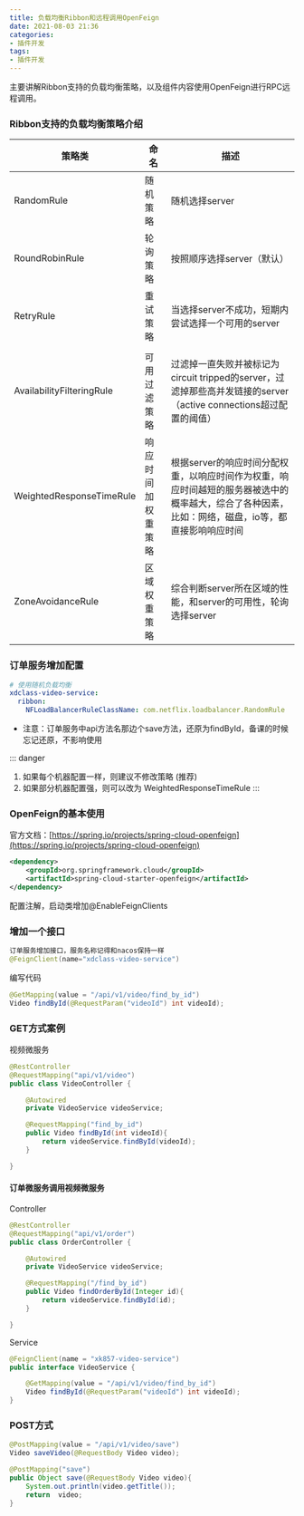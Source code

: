 ```yaml
---
title: 负载均衡Ribbon和远程调用OpenFeign
date: 2021-08-03 21:36
categories:
- 插件开发
tags:
- 插件开发
---
```


主要讲解Ribbon支持的负载均衡策略，以及组件内容使用OpenFeign进行RPC远程调用。
<!-- more -->

### Ribbon支持的负载均衡策略介绍


| 策略类                       | 命名        | 描述                                                                              |
|---------------------------|-----------|---------------------------------------------------------------------------------|
| RandomRule                | 随机策略      | 随机选择server                                                                      |
| RoundRobinRule            | 轮询策略      | 按照顺序选择server（默认）                                                                |
| RetryRule                 | 重试策略      | 当选择server不成功，短期内尝试选择一个可用的server                                                 |
|                           |           |                                                                                 |
| AvailabilityFilteringRule | 可用过滤策略    | 过滤掉一直失败并被标记为circuit tripped的server，过滤掉那些高并发链接的server（active connections超过配置的阈值） |
| WeightedResponseTimeRule  | 响应时间加权重策略 | 根据server的响应时间分配权重，以响应时间作为权重，响应时间越短的服务器被选中的概率越大，综合了各种因素，比如：网络，磁盘，io等，都直接影响响应时间   |
| ZoneAvoidanceRule         | 区域权重策略    | 综合判断server所在区域的性能，和server的可用性，轮询选择server                                        |




### 订单服务增加配置

```yaml
# 使用随机负载均衡
xdclass-video-service:
  ribbon:
    NFLoadBalancerRuleClassName: com.netflix.loadbalancer.RandomRule
```

- 注意：订单服务中api方法名那边个save方法，还原为findById，备课的时候忘记还原，不影响使用


::: danger
1. 如果每个机器配置一样，则建议不修改策略 (推荐)
2. 如果部分机器配置强，则可以改为 WeightedResponseTimeRule
:::



### OpenFeign的基本使用
官方文档：[https://spring.io/projects/spring-cloud-openfeign](https://spring.io/projects/spring-cloud-openfeign)
```xml
<dependency>
    <groupId>org.springframework.cloud</groupId>
    <artifactId>spring-cloud-starter-openfeign</artifactId>
</dependency>
```

配置注解，启动类增加@EnableFeignClients


### 增加一个接口

```java
订单服务增加接口，服务名称记得和nacos保持一样
@FeignClient(name="xdclass-video-service") 
```

编写代码

```java
@GetMapping(value = "/api/v1/video/find_by_id")
Video findById(@RequestParam("videoId") int videoId);
```


### GET方式案例

视频微服务

```java
@RestController
@RequestMapping("api/v1/video")
public class VideoController {

    @Autowired
    private VideoService videoService;

    @RequestMapping("find_by_id")
    public Video findById(int videoId){
        return videoService.findById(videoId);
    }

}
```

#### 订单微服务调用视频微服务

Controller

```java
@RestController
@RequestMapping("api/v1/order")
public class OrderController {

    @Autowired
    private VideoService videoService;

    @RequestMapping("/find_by_id")
    public Video findOrderById(Integer id){
        return videoService.findById(id);
    }

}
```

Service

```java
@FeignClient(name = "xk857-video-service")
public interface VideoService {

    @GetMapping(value = "/api/v1/video/find_by_id")
    Video findById(@RequestParam("videoId") int videoId);
}
```



### POST方式

```java
@PostMapping(value = "/api/v1/video/save")
Video saveVideo(@RequestBody Video video);

@PostMapping("save")
public Object save(@RequestBody Video video){
    System.out.println(video.getTitle());
    return  video;
}
```



